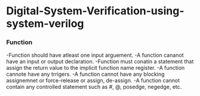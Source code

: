 # Digital-System-Verification-using-system-verilog
### Function
-Function should have atleast one input arguement.
-A function cananot have an input or output declaration.
-Function must conatin a statement that assign the return value to the implicit function name register.
-A function cannote have any trrigers.
-A function cannot have any blocking assignemnet or force-release or assign, de-assign.
-A function cannot contain any controlled statement such as #, @, posedge, negedge, etc.
###
